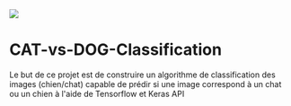 <img src = "CAT-vs-DOG-Classification/Images_notebook/dog vs cat.png">  
  
# CAT-vs-DOG-Classification
  
Le but de ce projet est de construire un algorithme de classification des images (chien/chat) capable de prédir si une image correspond à un chat ou un chien à l'aide de Tensorflow et Keras API 
